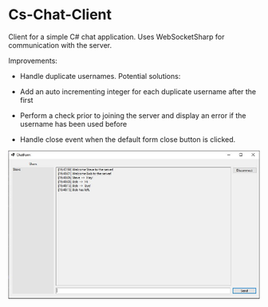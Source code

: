 # Cs-Chat-Client
Client for a simple C# chat application. Uses WebSocketSharp for communication with the server.

Improvements:

 - Handle duplicate usernames. Potential solutions:
  - Add an auto incrementing integer for each duplicate username after the first
  - Perform a check prior to joining the server and display an error if the username has been used before
 
 - Handle close event when the default form close button is clicked.
 
 ![](https://github.com/noahjevon/Cs-Chat-Client/blob/master/ChatForm.JPG)
